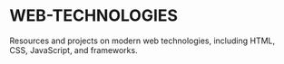 # WEB-TECHNOLOGIES
Resources and projects on modern web technologies, including HTML, CSS, JavaScript, and frameworks.
